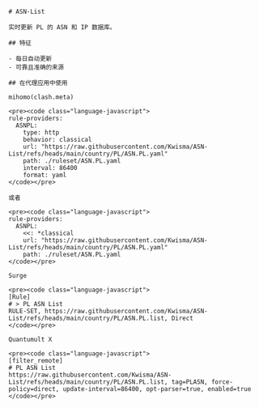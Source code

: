 
    # ASN-List
    
    实时更新 PL 的 ASN 和 IP 数据库。
    
    ## 特征
    
    - 每日自动更新
    - 可靠且准确的来源
    
    ## 在代理应用中使用
    
    mihomo(clash.meta)
   
    <pre><code class="language-javascript">
    rule-providers:
      ASNPL:
        type: http
        behavior: classical
        url: "https://raw.githubusercontent.com/Kwisma/ASN-List/refs/heads/main/country/PL/ASN.PL.yaml"
        path: ./ruleset/ASN.PL.yaml
        interval: 86400
        format: yaml
    </code></pre>

    或者

    <pre><code class="language-javascript">
    rule-providers:
      ASNPL:
        <<: *classical
        url: "https://raw.githubusercontent.com/Kwisma/ASN-List/refs/heads/main/country/PL/ASN.PL.yaml"
        path: ./ruleset/ASN.PL.yaml
    </code></pre>
    
    Surge
    
    <pre><code class="language-javascript">
    [Rule]
    # > PL ASN List
    RULE-SET, https://raw.githubusercontent.com/Kwisma/ASN-List/refs/heads/main/country/PL/ASN.PL.list, Direct
    </code></pre>
    
    Quantumult X
    
    <pre><code class="language-javascript">
    [filter_remote]
    # PL ASN List
    https://raw.githubusercontent.com/Kwisma/ASN-List/refs/heads/main/country/PL/ASN.PL.list, tag=PLASN, force-policy=direct, update-interval=86400, opt-parser=true, enabled=true
    </code></pre>
    